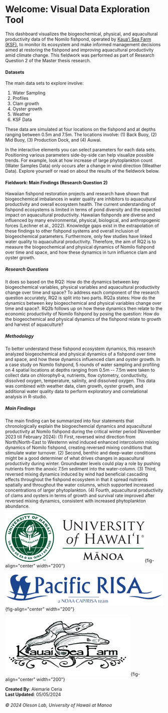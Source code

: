 # Welcome: Visual Data Exploration Tool
This dashboard visualizes the biogeochemical, physical, and aquacultural productivity data of the Nomilo fishpond, operated by [Kauaʻi Sea Farm (KSF)](https://kauaiseafarm.com/), to monitor its ecosystem and make informed management decisions aimed at restoring the fishpond and improving aquacultural productivity amid climate change. This fieldwork was performed as part of Research Question 2 of the Master thesis research. 

#### Datasets

The main data sets to explore involve:

1.  Water Sampling
2.  Profiles
3.  Clam growth
4.  Oyster growth
5.  Weather
6.  KSF Data

These data are simulated at four locations on the fishpond and at depths ranging between 0.5m and 7.5m. The locations involve: (1) Back Buoy, (2) Mid Buoy, (3) Production Dock, and (4) Auwai.

In the interactive elements you can select parameters for each data sets. Positioning various parameters side-by-side can help visualize possible trends. For example, look at how increase of large phytoplankton count (Water Samples Data) only occurs afer a change in wind direction (Weather Data). Explore yourself or read on about the results of the fieldwork below. 

#### Fieldwork: Main Findings (Research Question 2)

Hawaiian fishpond restoration projects and research have shown that biogeochemical imbalances in water quality are inhibitors to aquacultural productivity and overall ecosystem health. The current understanding of fishpond ecosystems is limited in terms of pond diversity and the expected impact on aquacultural productivity. Hawaiian fishponds are diverse and influenced by many environmental, physical, biological, and anthropogenic forces (Lechner et al., 2022). Knowledge gaps exist in the extrapolation of these findings to other fishpond systems and overall inclusion of biogeochemical parameters. Furthermore, only few studies have linked water quality to aquacultural productivity. Therefore, the aim of RQ2 is to measure the biogeochemical and physical dynamics of Nomilo fishpond over time and space, and how these dynamics in turn influence clam and oyster growth.

##### Research Questions

It does so based on the RQ2: How do the dynamics between key biogeochemical variables, physical variables and aquacultural productivity change over time and space? To address each component of the research question accurately, RQ2 is split into two parts. RQ2a states: How do the dynamics between key biogeochemical and physical variables change over time and space?. RQ2b follows up on how these dynamics then relate to the economic productivity of Nomilo fishpond by posing the question: How do the biogeochemical and physical dynamics of the fishpond relate to growth and harvest of aquaculture?

##### Methodology

To better understand these fishpond ecosystem dynamics, this research analyzed biogeochemical and physical dynamics of a fishpond over time and space, and how these dynamics influenced clam and oyster growth. In a case study on Nomilo fishpond, 5 rounds of water sampling and profiling on 4 spatial locations at depths ranging from 0.5m -- 7.5m were taken to collect data on chlorophyll-a, nutrients, flow cytometry, conductivity, dissolved oxygen, temperature, salinity, and dissolved oxygen. This data was combined with weather data, clam growth, oyster growth, and additional water quality data to perform exploratory and correlational analysis in R-studio.

##### Main Findings

The main finding can be summarized into four statements that chronologically explain the biogoechemcial dynamics and aquacultural productivity at Nomilo fishpond during the critical winter period (November 2023 till February 2024): (1) First, reversed wind direction from North/North-East to Westernn wind induced enhanced intercolumn mixing dynamics of Nomilo fishpond, creating reversed mixing conditions that stimulate water turnover. (2) Second, benthic and deep-water conditions might be a good determiner of what drives changes in aquacultural productivity during winter. Groundwater levels could play a role by pushing nutrients from the anoxic 7.5m sediment into the water-column. (3) Third, reversed mixing dynamics induced by wind had beneficial cascading effects throughout the fishpond ecosystem in that it spread nutrients spatially and throughout the water columns, which supported increased concentrations of larger phytoplankton. (4) Fourth, aquacultural productivity of clams and oysters in terms of growth and survival rate improved after reversed mixing dynamics, consistent with increased phytoplankton abundance.

![](www/logos/uhm-logo.png){fig-align="center" width="200"} <br><br> ![](www/logos/pac-risa-logo.png){fig-align="center" width="200"} <br><br> ![](www/logos/ksf-logo.png){fig-align="center" width="200"}

**Created By**: Alemarie Ceria <br> **Last Updated**: 05/05/2024 <br><br> *© 2024 Oleson Lab, University of Hawaii at Manoa*
